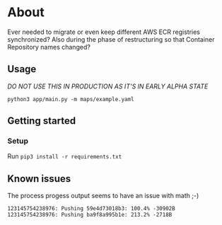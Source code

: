 # About

Ever needed to migrate or even keep different AWS ECR registries synchronized?
Also during the phase of restructuring so that Container Repository names changed?

## Usage

*DO NOT USE THIS IN PRODUCTION AS IT'S IN EARLY ALPHA STATE*

```python3 app/main.py -m maps/example.yaml```


## Getting started

<TODO>

### Setup

Run ```pip3 install -r requirements.txt```

## Known issues

The process progess output seems to have an issue with math ;-)

```
123145754238976: Pushing 59e4d73018b3: 100.4% -30902B
123145754238976: Pushing ba9f8a995b1e: 213.2% -2718B
```
